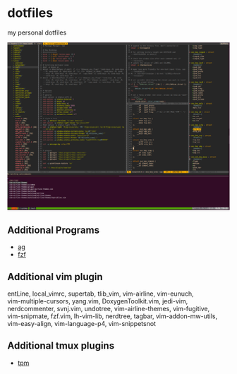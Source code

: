 # dotfiles
my personal dotfiles

![screenshot](https://raw.githubusercontent.com/HolyShitMan/dotfiles/master/images/todfiles-example.png)

## Additional Programs

* [ag](https://github.com/ggreer/the_silver_searcher) 
* [fzf](https://github.com/junegunn/fzf)

## Additional vim plugin

entLine, local_vimrc, supertab, tlib_vim, vim-airline, vim-eunuch,                                                      
vim-multiple-cursors, yang.vim, DoxygenToolkit.vim, jedi-vim,                                                           
nerdcommenter, svnj.vim, undotree, vim-airline-themes, vim-fugitive,                                                    
vim-snipmate, fzf.vim, lh-vim-lib, nerdtree, tagbar, vim-addon-mw-utils,                                                
vim-easy-align, vim-language-p4, vim-snippetsnot

## Additional tmux plugins

* [tpm](https://github.com/tmux-plugins/tpm) 
